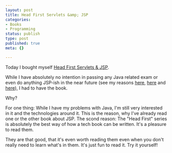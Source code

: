 ```yaml
---
layout: post
title: Head First Servlets &amp; JSP
categories:
- Books
- Programming
status: publish
type: post
published: true
meta: {}

---
```

<p>Today I bought myself <a href="http://www.oreilly.com/catalog/headservletsjsp/">Head First Servlets &amp; JSP</a>.</p>
<p>While I have absolutely no intention in passing any Java related exam or even do anything JSP-ish in the near future (see my reasons <a href="http://www.gnegg.ch/archives/145-PHP-scales-well.html">here</a>, <a href="http://www.gnegg.ch/archives/137-Web-Applications-and-the-View-State.html">here</a> and <a href="http://www.gnegg.ch/archives/58-What-I-dislike-about-Java.html">here</a>), I had to have the book.</p>
<p>Why?</p>
<p>For one thing: While I have my problems with Java, I'm still very interested in it and the technologies around it. This is the reason, why I've already read one or the other book about JSP. The scond reason: The "Head First" series is absolutely the best way of how a tech book can be written. It's a pleasure to read them.</p>
<p>They are that good, that it's even worth reading them even when you don't really need to learn what's in them. It's just fun to read it. Try it yourself!</p>
